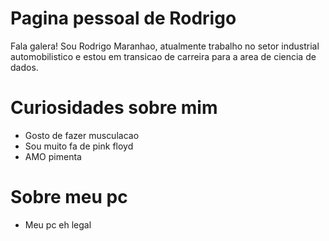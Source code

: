 # Pagina pessoal de Rodrigo

Fala galera! Sou Rodrigo Maranhao, atualmente trabalho no setor industrial automobilistico e estou em transicao de carreira para a area de ciencia de dados.

# Curiosidades sobre mim
- Gosto de fazer musculacao
- Sou muito fa de pink floyd
- AMO pimenta


# Sobre meu pc

- Meu pc eh legal

